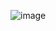 ![image](https://github.com/k2view-academy/K2View-Academy/blob/master/articles/images/K2View_academy_readme.PNG)
